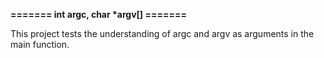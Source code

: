 <h><strong> ======= int argc, char *argv[] =======</strong></h>
<p>This project tests the understanding of argc and argv as arguments in the main function.</p>
